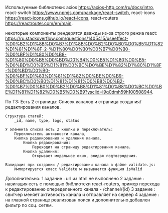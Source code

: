 Используемые библиотеки:
    axios https://axios-http.com/ru/docs/intro,
    react-switch https://www.npmjs.com/package/react-switch,
    react-icons https://react-icons.github.io/react-icons,
    react-routers https://reactrouter.com/en/main.

некоторые компоненты рендерятся дважды из-за строго режиа react:
    https://ru.stackoverflow.com/questions/1405415/useeffect-%D0%B2%D1%8B%D0%B7%D1%8B%D0%B2%D0%B0%D0%B5%D1%82%D1%81%D1%8F-2-%D1%80%D0%B0%D0%B7%D0%B0-%D0%BF%D1%80%D0%B8-%D1%80%D0%B5%D0%BD%D0%B4%D0%B5%D1%80%D0%B5-%D0%BD%D0%B5%D1%81%D0%BC%D0%BE%D1%82%D1%80%D1%8F-%D0%BD%D0%B0-%D0%BF%D1%83%D1%81%D1%82%D0%BE%D0%B9-%D0%BC%D0%B0%D1%81%D1%81%D0%B8%D0%B2-%D0%B7%D0%B0%D0%B2%D0%B8%D1%81%D0%B8%D0%BC%D0%BE%D1%81%D1%82%D0%B5%D0%B9?ysclid=l9q0dmh59h100508944.

По ТЗ:
    Есть 2 страницы: 
        Список каналов и страница создания/редактирования каналов.

    Структура статей:
        _id, name, type, logo, status

    У элемента списка есть 2 кнопки и переключатель:
        Переключатель активности канала,
        Кнопка редакирования и удаления канала.
            Кнопка редакирования: 
                Переходит на страницу редактирования канала.
            Кнопка удаления:
                Открывает модальное окно, ожидая подтверждения.    

    Валидация при создании / редактировании канала в файле validate.js:
        Импортируется класс Validate м вызывается функция isValid

Дополнительно:
    1 задание : url из html не выполнено
    2 задание : навигация есть с помощью библиотеки react-routers, пример перехода к редактированию опеределенного канала - /channel/{id}
    3 задание : свитчер меняет активность канала и отправляет на сервер
    4 задание : на главной странице реализован поиск и дополнительно добавлен фильтр по соц. сетям.

